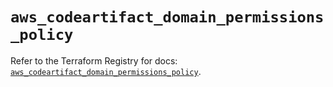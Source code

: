 # `aws_codeartifact_domain_permissions_policy`

Refer to the Terraform Registry for docs: [`aws_codeartifact_domain_permissions_policy`](https://registry.terraform.io/providers/hashicorp/aws/5.72.1/docs/resources/codeartifact_domain_permissions_policy).
